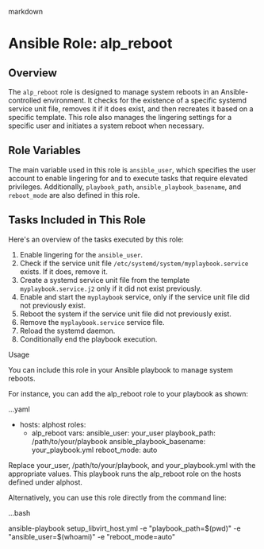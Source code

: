 markdown

# Ansible Role: alp_reboot

## Overview

The `alp_reboot` role is designed to manage system reboots in an Ansible-controlled environment. It checks for the existence of a specific systemd service unit file, removes it if it does exist, and then recreates it based on a specific template. This role also manages the lingering settings for a specific user and initiates a system reboot when necessary.


## Role Variables

The main variable used in this role is `ansible_user`, which specifies the user account to enable lingering for and to execute tasks that require elevated privileges. Additionally, `playbook_path`, `ansible_playbook_basename`, and `reboot_mode` are also defined in this role.

## Tasks Included in This Role

Here's an overview of the tasks executed by this role:

1. Enable lingering for the `ansible_user`.
2. Check if the service unit file `/etc/systemd/system/myplaybook.service` exists. If it does, remove it.
3. Create a systemd service unit file from the template `myplaybook.service.j2` only if it did not exist previously.
4. Enable and start the `myplaybook` service, only if the service unit file did not previously exist.
5. Reboot the system if the service unit file did not previously exist.
6. Remove the `myplaybook.service` service file.
7. Reload the systemd daemon.
8. Conditionally end the playbook execution.



Usage

You can include this role in your Ansible playbook to manage system reboots.

For instance, you can add the alp_reboot role to your playbook as shown:


...yaml

- hosts: alphost
  roles:
    - alp_reboot
  vars:
    ansible_user: your_user
    playbook_path: /path/to/your/playbook
    ansible_playbook_basename: your_playbook.yml
    reboot_mode: auto


Replace your_user, /path/to/your/playbook, and your_playbook.yml with the appropriate values. This playbook runs the alp_reboot role on the hosts defined under alphost.

Alternatively, you can use this role directly from the command line:


...bash

ansible-playbook setup_libvirt_host.yml -e "playbook_path=$(pwd)" -e "ansible_user=$(whoami)" -e "reboot_mode=auto"



